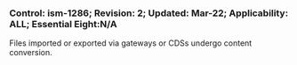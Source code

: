 ### Control: ism-1286; Revision: 2; Updated: Mar-22; Applicability: ALL; Essential Eight:N/A
<p>Files imported or exported via gateways or CDSs undergo content conversion.</p>